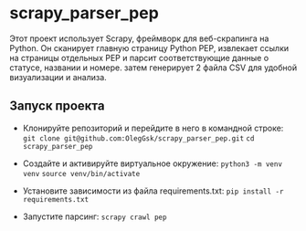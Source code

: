 # scrapy_parser_pep


Этот проект использует Scrapy, фреймворк для веб-скрапинга на Python. Он сканирует главную страницу Python PEP, извлекает ссылки на страницы отдельных PEP и парсит соответствующие данные о статусе, названии и номере. затем генерирует 2 файла CSV для удобной визуализации и анализа.

## Запуск проекта
* Клонируйте репозиторий и перейдите в него в командной строке:
`git clone git@github.com:OlegGsk/scrapy_parser_pep.git`
`cd scrapy_parser_pep`

* Создайте и активируйте виртуальное окружение:
`python3 -m venv venv`
`source venv/bin/activate`

* Установите зависимости из файла requirements.txt:
`pip install -r requirements.txt`

* Запустите парсинг:
`scrapy crawl pep`